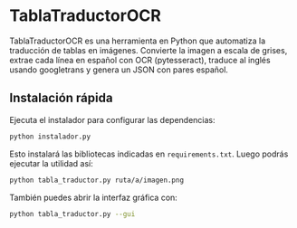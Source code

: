 # TablaTraductorOCR
TablaTraductorOCR es una herramienta en Python que automatiza la traducción de tablas en imágenes. Convierte la imagen a escala de grises, extrae cada línea en español con OCR (pytesseract), traduce al inglés usando googletrans y genera un JSON con pares español.

## Instalación rápida

Ejecuta el instalador para configurar las dependencias:

```bash
python instalador.py
```

Esto instalará las bibliotecas indicadas en `requirements.txt`. Luego podrás ejecutar la utilidad así:

```bash
python tabla_traductor.py ruta/a/imagen.png
```

También puedes abrir la interfaz gráfica con:

```bash
python tabla_traductor.py --gui
```

